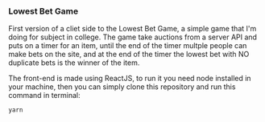 ### Lowest Bet Game

First version of a cliet side to the Lowest Bet Game, a simple game that I'm doing for subject in college. The game take auctions from a server API and puts on a timer for an item, until the end of the timer multple people can make bets on the site, and at the end of the timer the lowest bet with NO duplicate bets is the winner of the item.

The front-end is made using ReactJS, to run it you need node installed in your machine, then you can simply clone this repository and run this command in terminal:
```
yarn
```